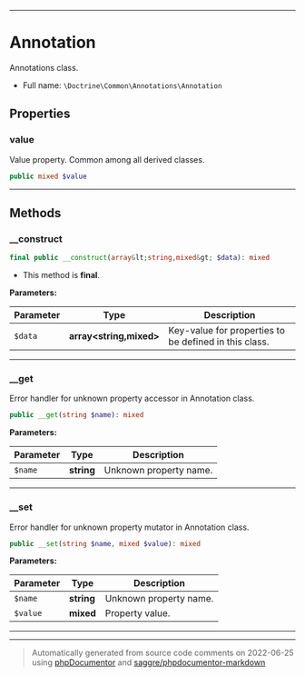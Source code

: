 ***

# Annotation

Annotations class.



* Full name: `\Doctrine\Common\Annotations\Annotation`



## Properties


### value

Value property. Common among all derived classes.

```php
public mixed $value
```






***

## Methods


### __construct



```php
final public __construct(array&lt;string,mixed&gt; $data): mixed
```





* This method is **final**.


**Parameters:**

| Parameter | Type | Description |
|-----------|------|-------------|
| `$data` | **array<string,mixed>** | Key-value for properties to be defined in this class. |




***

### __get

Error handler for unknown property accessor in Annotation class.

```php
public __get(string $name): mixed
```








**Parameters:**

| Parameter | Type | Description |
|-----------|------|-------------|
| `$name` | **string** | Unknown property name. |




***

### __set

Error handler for unknown property mutator in Annotation class.

```php
public __set(string $name, mixed $value): mixed
```








**Parameters:**

| Parameter | Type | Description |
|-----------|------|-------------|
| `$name` | **string** | Unknown property name. |
| `$value` | **mixed** | Property value. |




***


***
> Automatically generated from source code comments on 2022-06-25 using [phpDocumentor](http://www.phpdoc.org/) and [saggre/phpdocumentor-markdown](https://github.com/Saggre/phpDocumentor-markdown)
